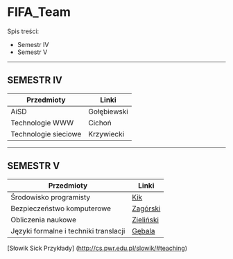 # FIFA_Team

Spis treści:
* Semestr IV
* Semestr V

---

## SEMESTR IV
Przedmioty | Linki
--- | ---
AiSD | Gołębiewski
Technologie WWW | Cichoń
Technologie sieciowe | Krzywiecki

---

## SEMESTR V
Przedmioty | Linki
--- | ---
Środowisko programisty | [Kik](https://drive.google.com/drive/folders/1meA0ulPyUyCXCJh49YvR2ilVNuqwTidH)
Bezpieczeństwo komputerowe | [Zagórski](https://zagorski.im.pwr.wroc.pl/courses/sec2018/)
Obliczenia naukowe | [Zieliński](https://cs.pwr.edu.pl/zielinski/)
Języki formalne i techniki translacji | [Gębala](http://ki.pwr.edu.pl/gebala/dyd/jftt2018.html) 
[Słowik Sick Przykłady] (http://cs.pwr.edu.pl/slowik/#teaching)
